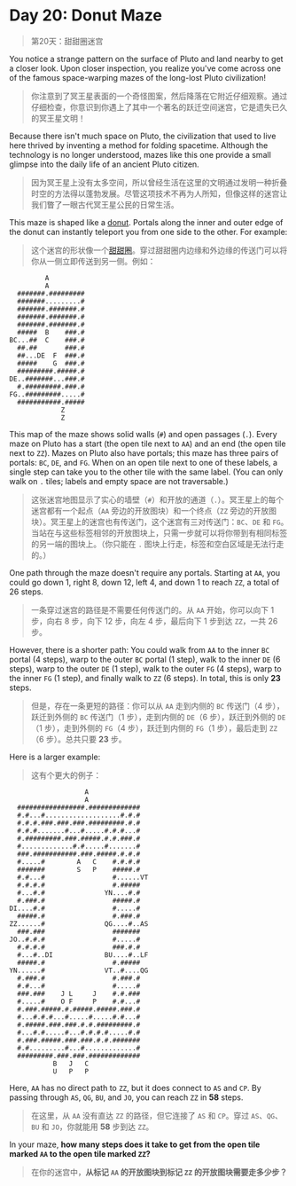 # Day 20: Donut Maze

> 第20天：甜甜圈迷宫

You notice a strange pattern on the surface of Pluto and land nearby to get a closer look. Upon closer inspection, you realize you've come across one of the famous space-warping mazes of the long-lost Pluto civilization!

> 你注意到了冥王星表面的一个奇怪图案，然后降落在它附近仔细观察。通过仔细检查，你意识到你遇上了其中一个著名的跃迁空间迷宫，它是遗失已久的冥王星文明！

Because there isn't much space on Pluto, the civilization that used to live here thrived by inventing a method for folding spacetime. Although the technology is no longer understood, mazes like this one provide a small glimpse into the daily life of an ancient Pluto citizen.

> 因为冥王星上没有太多空间，所以曾经生活在这里的文明通过发明一种折叠时空的方法得以蓬勃发展。尽管这项技术不再为人所知，但像这样的迷宫让我们瞥了一眼古代冥王星公民的日常生活。

This maze is shaped like a [donut](https://en.wikipedia.org/wiki/Torus). Portals along the inner and outer edge of the donut can instantly teleport you from one side to the other. For example:

> 这个迷宫的形状像一个[甜甜圈](https://en.wikipedia.org/wiki/Torus)。穿过甜甜圈内边缘和外边缘的传送门可以将你从一侧立即传送到另一侧。例如：

```'
         A
         A
  #######.#########  
  #######.........#  
  #######.#######.#  
  #######.#######.#  
  #######.#######.#  
  #####  B    ###.#  
BC...##  C    ###.#  
  ##.##       ###.#  
  ##...DE  F  ###.#  
  #####    G  ###.#  
  #########.#####.#  
DE..#######...###.#  
  #.#########.###.#  
FG..#########.....#  
  ###########.#####  
             Z
             Z
```

This map of the maze shows solid walls (`#`) and open passages (`.`). Every maze on Pluto has a start (the open tile next to `AA`) and an end (the open tile next to `ZZ`). Mazes on Pluto also have portals; this maze has three pairs of portals: `BC`, `DE`, and `FG`. When on an open tile next to one of these labels, a single step can take you to the other tile with the same label. (You can only walk on `.` tiles; labels and empty space are not traversable.)

> 这张迷宫地图显示了实心的墙壁（`#`）和开放的通道（`.`）。冥王星上的每个迷宫都有一个起点（`AA` 旁边的开放图块）和一个终点（`ZZ` 旁边的开放图块）。冥王星上的迷宫也有传送门，这个迷宫有三对传送门：`BC`、`DE` 和 `FG`。当站在与这些标签相邻的开放图块上，只需一步就可以将你带到有相同标签的另一端的图块上。（你只能在 `.` 图块上行走，标签和空白区域是无法行走的。）

One path through the maze doesn't require any portals. Starting at `AA`, you could go down 1, right 8, down 12, left 4, and down 1 to reach `ZZ`, a total of 26 steps.

> 一条穿过迷宫的路径是不需要任何传送门的。从 `AA` 开始，你可以向下 1 步，向右 8 步，向下 12 步，向左 4 步，最后向下 1 步到达 `ZZ`，一共 26 步。

However, there is a shorter path: You could walk from `AA` to the inner `BC` portal (4 steps), warp to the outer `BC` portal (1 step), walk to the inner `DE` (6 steps), warp to the outer `DE` (1 step), walk to the outer `FG` (4 steps), warp to the inner `FG` (1 step), and finally walk to `ZZ` (6 steps). In total, this is only **23** steps.

> 但是，存在一条更短的路径：你可以从 `AA` 走到内侧的 `BC` 传送门（4 步），跃迁到外侧的 `BC` 传送门（1 步），走到内侧的 `DE`（6 步），跃迁到外侧的 `DE`（1 步），走到外侧的 `FG`（4 步），跃迁到内侧的 `FG`（1 步），最后走到 `ZZ`（6 步）。总共只要 **23** 步。

Here is a larger example:

> 这有个更大的例子：

```'
                   A
                   A
  #################.#############  
  #.#...#...................#.#.#  
  #.#.#.###.###.###.#########.#.#  
  #.#.#.......#...#.....#.#.#...#  
  #.#########.###.#####.#.#.###.#  
  #.............#.#.....#.......#  
  ###.###########.###.#####.#.#.#  
  #.....#        A   C    #.#.#.#  
  #######        S   P    #####.#  
  #.#...#                 #......VT
  #.#.#.#                 #.#####  
  #...#.#               YN....#.#  
  #.###.#                 #####.#  
DI....#.#                 #.....#  
  #####.#                 #.###.#  
ZZ......#               QG....#..AS
  ###.###                 #######  
JO..#.#.#                 #.....#  
  #.#.#.#                 ###.#.#  
  #...#..DI             BU....#..LF
  #####.#                 #.#####  
YN......#               VT..#....QG
  #.###.#                 #.###.#  
  #.#...#                 #.....#  
  ###.###    J L     J    #.#.###  
  #.....#    O F     P    #.#...#  
  #.###.#####.#.#####.#####.###.#  
  #...#.#.#...#.....#.....#.#...#  
  #.#####.###.###.#.#.#########.#  
  #...#.#.....#...#.#.#.#.....#.#  
  #.###.#####.###.###.#.#.#######  
  #.#.........#...#.............#  
  #########.###.###.#############  
           B   J   C
           U   P   P
```

Here, `AA` has no direct path to `ZZ`, but it does connect to `AS` and `CP`. By passing through `AS`, `QG`, `BU`, and `JO`, you can reach `ZZ` in **58** steps.

> 在这里，从 `AA` 没有直达 `ZZ` 的路径，但它连接了 `AS` 和 `CP`。穿过 `AS`、`QG`、`BU` 和 `JO`，你就能用 **58** 步到达 `ZZ`。

In your maze, **how many steps does it take to get from the open tile marked `AA` to the open tile marked `ZZ`?**

> 在你的迷宫中，**从标记 `AA` 的开放图块到标记 `ZZ` 的开放图块需要走多少步？**
